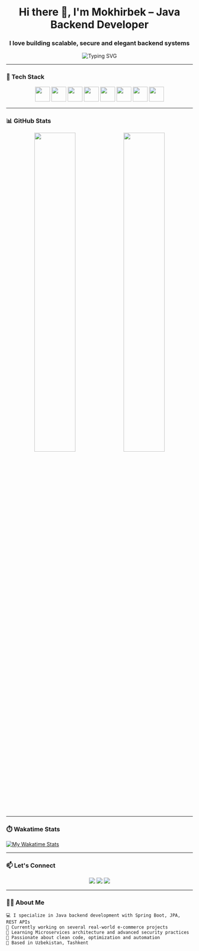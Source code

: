 <h1 align="center">Hi there 👋, I'm Mokhirbek – Java Backend Developer</h1>
<h3 align="center">I love building scalable, secure and elegant backend systems</h3>

<p align="center">
  <img src="https://readme-typing-svg.demolab.com?font=Fira+Code&weight=500&size=20&pause=1000&center=true&width=435&lines=Backend+Developer;Java+%7C+Spring+Boot+%7C+JPA;PostgreSQL+%7C+Docker+%7C+Redis;Always+Learning+%E2%9C%85" alt="Typing SVG" />
</p>

---

### 🧰 Tech Stack
<p align="center">
  <img src="https://cdn.jsdelivr.net/gh/devicons/devicon/icons/java/java-original.svg" width="40" />
  <img src="https://cdn.jsdelivr.net/gh/devicons/devicon/icons/spring/spring-original.svg" width="40" />
  <img src="https://cdn.jsdelivr.net/gh/devicons/devicon/icons/postgresql/postgresql-original.svg" width="40" />
  <img src="https://cdn.jsdelivr.net/gh/devicons/devicon/icons/docker/docker-original.svg" width="40" />
  <img src="https://cdn.jsdelivr.net/gh/devicons/devicon/icons/redis/redis-original.svg" width="40" />
  <img src="https://cdn.jsdelivr.net/gh/devicons/devicon/icons/linux/linux-original.svg" width="40" />
  <img src="https://cdn.jsdelivr.net/gh/devicons/devicon/icons/git/git-original.svg" width="40" />
  <img src="https://cdn.jsdelivr.net/gh/devicons/devicon/icons/github/github-original.svg" width="40" />
</p>

---

### 📊 GitHub Stats
<p align="center">
  <img src="https://github-readme-stats.vercel.app/api?username=ErkinovMoxirbek&show_icons=true&theme=radical" width="47%" />
  <img src="https://github-readme-stats.vercel.app/api/top-langs/?username=ErkinovMoxirbek&layout=compact&theme=radical" width="47%" />
</p>

---

### ⏱️ Wakatime Stats

[![My Wakatime Stats](https://wakatime.com/@ErkinovMoxirbek/badge.svg)](https://wakatime.com/@ErkinovMoxirbek)

<!-- Wakatime ID’ni o‘z profilingizdan oling -->

---

### 📫 Let's Connect
<p align="center">
  <a href="https://t.me/mohirbek_erkinov"><img src="https://img.shields.io/badge/Telegram-2CA5E0?style=for-the-badge&logo=telegram&logoColor=white" /></a>
  <a href="mailto:your-email@gmail.com"><img src="https://img.shields.io/badge/Gmail-D14836?style=for-the-badge&logo=gmail&logoColor=white" /></a>
  <a href="https://github.com/ErkinovMoxirbek"><img src="https://img.shields.io/badge/GitHub-181717?style=for-the-badge&logo=github&logoColor=white" /></a>
</p>

---

### 👨‍💻 About Me

```text
💻 I specialize in Java backend development with Spring Boot, JPA, REST APIs  
🔭 Currently working on several real-world e-commerce projects  
🌱 Learning Microservices architecture and advanced security practices  
📌 Passionate about clean code, optimization and automation  
📍 Based in Uzbekistan, Tashkent